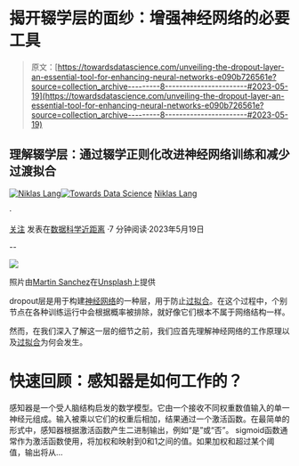 # 揭开辍学层的面纱：增强神经网络的必要工具

> 原文：[https://towardsdatascience.com/unveiling-the-dropout-layer-an-essential-tool-for-enhancing-neural-networks-e090b726561e?source=collection_archive---------8-----------------------#2023-05-19](https://towardsdatascience.com/unveiling-the-dropout-layer-an-essential-tool-for-enhancing-neural-networks-e090b726561e?source=collection_archive---------8-----------------------#2023-05-19)

## 理解辍学层：通过辍学正则化改进神经网络训练和减少过渡拟合

[](https://medium.com/@niklas_lang?source=post_page-----e090b726561e--------------------------------)[![Niklas Lang](../Images/5fa71386db00d248438c588c5ae79c67.png)](https://medium.com/@niklas_lang?source=post_page-----e090b726561e--------------------------------)[](https://towardsdatascience.com/?source=post_page-----e090b726561e--------------------------------)[![Towards Data Science](../Images/a6ff2676ffcc0c7aad8aaf1d79379785.png)](https://towardsdatascience.com/?source=post_page-----e090b726561e--------------------------------) [Niklas Lang](https://medium.com/@niklas_lang?source=post_page-----e090b726561e--------------------------------)

·

[关注](https://medium.com/m/signin?actionUrl=https%3A%2F%2Fmedium.com%2F_%2Fsubscribe%2Fuser%2F3631074637a9&operation=register&redirect=https%3A%2F%2Ftowardsdatascience.com%2Funveiling-the-dropout-layer-an-essential-tool-for-enhancing-neural-networks-e090b726561e&user=Niklas+Lang&userId=3631074637a9&source=post_page-3631074637a9----e090b726561e---------------------post_header-----------) 发表在[数据科学近距离](https://towardsdatascience.com/?source=post_page-----e090b726561e--------------------------------) ·7 分钟阅读·2023年5月19日[](https://medium.com/m/signin?actionUrl=https%3A%2F%2Fmedium.com%2F_%2Fvote%2Ftowards-data-science%2Fe090b726561e&operation=register&redirect=https%3A%2F%2Ftowardsdatascience.com%2Funveiling-the-dropout-layer-an-essential-tool-for-enhancing-neural-networks-e090b726561e&user=Niklas+Lang&userId=3631074637a9&source=-----e090b726561e---------------------clap_footer-----------)

--

[](https://medium.com/m/signin?actionUrl=https%3A%2F%2Fmedium.com%2F_%2Fbookmark%2Fp%2Fe090b726561e&operation=register&redirect=https%3A%2F%2Ftowardsdatascience.com%2Funveiling-the-dropout-layer-an-essential-tool-for-enhancing-neural-networks-e090b726561e&source=-----e090b726561e---------------------bookmark_footer-----------)![](../Images/8cbac42a6864089508adf36e1897f5f7.png)

照片由[Martin Sanchez](https://unsplash.com/@martinsanchez?utm_source=medium&utm_medium=referral)在[Unsplash](https://unsplash.com/?utm_source=medium&utm_medium=referral)上提供

dropout层是用于构建[神经网络](https://databasecamp.de/en/ml/artificial-neural-networks)的一种层，用于防止[过拟合](https://databasecamp.de/en/ml/overfitting-en)。在这个过程中，个别节点在各种训练运行中会根据概率被排除，就好像它们根本不属于网络结构一样。

然而，在我们深入了解这一层的细节之前，我们应首先理解神经网络的工作原理以及[过拟合](https://databasecamp.de/en/ml/overfitting-en)为何会发生。

# 快速回顾：感知器是如何工作的？

感知器是一个受人脑结构启发的数学模型。它由一个接收不同权重数值输入的单一神经元组成。输入被乘以它们的权重后相加，结果通过一个激活函数。在最简单的形式中，感知器根据激活函数产生二进制输出，例如“是”或“否”。 sigmoid函数通常作为激活函数使用，将加权和映射到0和1之间的值。如果加权和超过某个阈值，输出将从…
